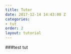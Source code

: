 ```yaml
---
title: Tutor
date: 2017-12-14 14:43:00 Z
categories:
- tut
order: 2
layout: tutorial
---
```


###test tut
